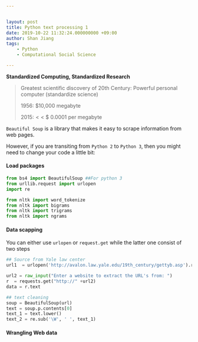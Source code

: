 ```yaml
---


layout: post
title: Python text processing 1
date: 2019-10-22 11:32:24.000000000 +09:00
author: Shan Jiang
tags:
    - Python
    - Computational Social Science 

---
```


<script src='https://cdnjs.cloudflare.com/ajax/libs/mathjax/2.7.5/MathJax.js?config=TeX-MML-AM_CHTML' async></script>

**Standardized Computing, Standardized Research**

>  Greatest scientific discovery of 20th Century: Powerful personal computer (standardize science) 
>
>  1956: $10,000  megabyte 
>
>  2015:$<<$ $ 0.0001 per megabyte

`Beautiful Soup` is a library that makes it easy to scrape information from web pages.

However, if you are transiting from `Python 2` to `Python 3`, then you might need to change your code a little bit:

#### Load packages 

```python
from bs4 import BeautifulSoup ##For python 3
from urllib.request import urlopen
import re
```

```python
from nltk import word_tokenize
from nltk import bigrams
from nltk import trigrams
from nltk import ngrams
```

#### Data scapping 

You can either use `urlopen` or `request.get` while the latter one consist of two steps 

```python
## Source from Yale law center
url1  = urlopen('http://avalon.law.yale.edu/19th_century/gettyb.asp').read()

```

```python
url2 = raw_input("Enter a website to extract the URL's from: ")
r  = requests.get("http://" +url2)
data = r.text

```

```python
## text cleaning
soup = BeautifulSoup(url)
text = soup.p.contents[0]
text_1 = text.lower() 
text_2 = re.sub('\W', ' ', text_1)
```

#### Wrangling Web data

